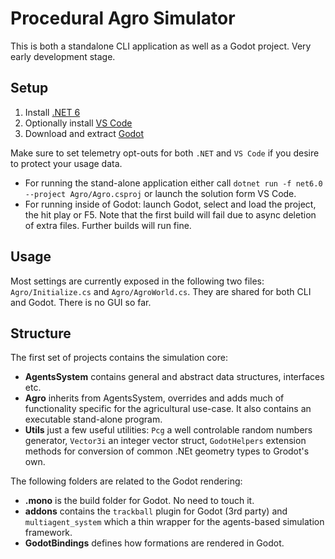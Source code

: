 # Procedural Agro Simulator

This is both a standalone CLI application as well as a Godot project. Very early development stage.

## Setup
1. Install [.NET 6](https://dotnet.microsoft.com/en-us/download/dotnet/6.0)
2. Optionally install [VS Code](https://code.visualstudio.com/)
3. Download and extract [Godot](https://godotengine.org/download)

Make sure to set telemetry opt-outs for both `.NET` and `VS Code` if you desire to protect your usage data.

* For running the stand-alone application either call `dotnet run -f net6.0 --project Agro/Agro.csproj` or launch the solution form VS Code.
* For running inside of Godot: launch Godot, select and load the project, the hit play or F5. Note that the first build will fail due to async deletion of extra files. Further builds will run fine.

## Usage
Most settings are currently exposed in the following two files: `Agro/Initialize.cs` and `Agro/AgroWorld.cs`. They are shared for both CLI and Godot. There is no GUI so far.

## Structure
The first set of projects contains the simulation core:
* **AgentsSystem** contains general and abstract data structures, interfaces etc.
* **Agro** inherits from AgentsSystem, overrides and adds much of functionality specific for the agricultural use-case. It also contains an executable stand-alone program.
* **Utils** just a few useful utilities: `Pcg` a well controlable random numbers generator, `Vector3i` an integer vector struct, `GodotHelpers` extension methods for conversion of common .NEt geometry types to Grodot's own.

The following folders are related to the Godot rendering:
* **.mono** is the build folder for Godot. No need to touch it.
* **addons** contains the `trackball` plugin for Godot (3rd party) and `multiagent_system` which a thin wrapper for the agents-based simulation framework.
* **GodotBindings** defines how formations are rendered in Godot.